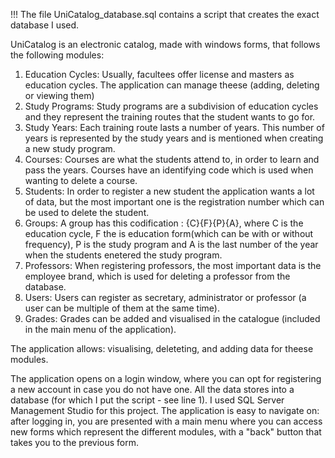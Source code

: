 !!! The file UniCatalog_database.sql contains a script that creates the exact database I used.

UniCatalog is an electronic catalog, made with windows forms, that follows the following modules:

1. Education Cycles:
     Usually, facultees offer license and masters as education cycles. The application can manage theese (adding, deleting or viewing them)
2. Study Programs:
     Study programs are a subdivision of education cycles and they represent the training routes that the student wants to go for.
3. Study Years:
     Each training route lasts a number of years. This number of years is represented by the study years and is mentioned when creating a new study program.
4. Courses:
     Courses are what the students attend to, in order to learn and pass the years. Courses have an identifying code which is used when wanting to delete a course.
5. Students:
     In order to register a new student the application wants a lot of data, but the most important one is the registration number which can be used to delete the student.
6. Groups:
     A group has this codification : {C}{F}{P}{A}, where C is the education cycle, F the is education form(which can be with or without frequency), P is the study program and A is the last number of the year when the students enetered the study program.
7. Professors:
     When registering professors, the most important data is the employee brand, which is used for deleting a professor from the database.   
8. Users:
     Users can register as secretary, administrator or professor (a user can be multiple of them at the same time).
9. Grades:
     Grades can be added and visualised in the catalogue (included in the main menu of the application).

The application allows: visualising, deleteting, and adding data for theese modules.

The application opens on a login window, where you can opt for registering a new account in case you do not have one. All the data stores into a database (for which I put the script - see line 1). I used SQL Server Management Studio for this project.
The application is easy to navigate on: after logging in, you are presented with a main menu where you can access new forms which represent the different modules, with a "back" button that takes you to the previous form.


